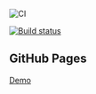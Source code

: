 ![CI](https://github.com/EvgeniiNoName/6.1_DnD/actions/workflows/web.yml/badge.svg)

[![Build status](https://ci.appveyor.com/api/projects/status/skm7dlewr7hiqfkx?svg=true)](https://ci.appveyor.com/project/EvgeniiNoName/6-1-dnd)

## GitHub Pages

[Demo](https://EvgeniiNoName.github.io/6.1_DnD)